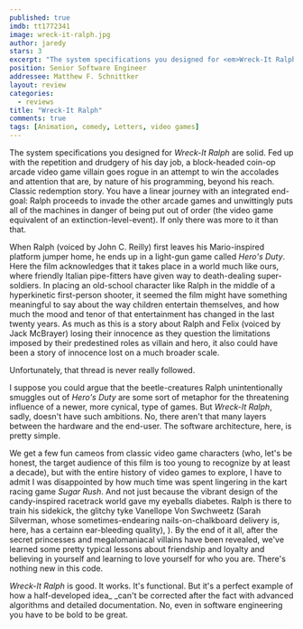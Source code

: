 ```yaml
---
published: true
imdb: tt1772341
image: wreck-it-ralph.jpg
author: jaredy 
stars: 3
excerpt: "The system specifications you designed for <em>Wreck-It Ralph</em> are solid. Fed up with the repetition and drudgery of his day job, a block-headed coin-op arcade video game villain goes rogue in an attempt to win the accolades and attention that are, by nature of his programming, beyond his reach. Classic redemption story. You have a linear journey with an integrated end-goal: Ralph proceeds to invade the other arcade games and unwittingly puts all of the machines in danger of being put out of order (the video game equivalent of an extinction-level-event). If only there was more to it than that."
position: Senior Software Engineer
addressee: Matthew F. Schnittker
layout: review
categories:
  - reviews
title: "Wreck-It Ralph"
comments: true
tags: [Animation, comedy, Letters, video games]
---
```

The system specifications you designed for _Wreck-It Ralph_ are solid. Fed up with the repetition and drudgery of his day job, a block-headed coin-op arcade video game villain goes rogue in an attempt to win the accolades and attention that are, by nature of his programming, beyond his reach. Classic redemption story. You have a linear journey with an integrated end-goal: Ralph proceeds to invade the other arcade games and unwittingly puts all of the machines in danger of being put out of order (the video game equivalent of an extinction-level-event). If only there was more to it than that. 

When Ralph (voiced by John C. Reilly) first leaves his Mario-inspired platform jumper home, he ends up in a light-gun game called _Hero's Duty_. Here the film acknowledges that it takes place in a world much like ours, where friendly Italian pipe-fitters have given way to death-dealing super-soldiers. In placing an old-school character like Ralph in the middle of a hyperkinetic first-person shooter, it seemed the film might have something meaningful to say about the way children entertain themselves, and how much the mood and tenor of that entertainment has changed in the last twenty years. As much as this is a story about Ralph and Felix (voiced by Jack McBrayer) losing their innocence as they question the limitations imposed by their predestined roles as villain and hero, it also could have been a story of innocence lost on a much broader scale.

Unfortunately, that thread is never really followed. 

I suppose you could argue that the beetle-creatures Ralph unintentionally smuggles out of _Hero's Duty_ are some sort of metaphor for the threatening influence of a newer, more cynical, type of games. But _Wreck-It Ralph_, sadly, doesn't have such ambitions. No, there aren't that many layers between the hardware and the end-user. The software architecture, here, is pretty simple. 

We get a few fun cameos from classic video game characters (who, let's be honest, the target audience of this film is too young to recognize by at least a decade), but with the entire history of video games to explore, I have to admit I was disappointed by how much time was spent lingering in the kart racing game _Sugar Rush_. And not just because the vibrant design of the candy-inspired racetrack world gave my eyeballs diabetes. Ralph is there to train his sidekick, the glitchy tyke Vanellope Von Swchweetz (Sarah Silverman, whose sometimes-endearing nails-on-chalkboard delivery is, here, has a certainn ear-bleeding quality), ). By the end of it all, after the secret princesses and megalomaniacal villains have been revealed, we've learned some pretty typical lessons about friendship and loyalty and believing in yourself and learning to love yourself for who you are. There's nothing new in this code. 

_Wreck-It Ralph_ is good. It works. It's functional. But it's a perfect example of how a half-developed idea_ _can't be corrected after the fact with advanced algorithms and detailed documentation. No, even in software engineering you have to be bold to be great. 